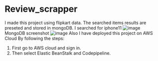 # Review_scrapper
I made this project using flipkart data.
The searched items results are preseted and stored in mongoDB.
I searched for iphone11 
![image](https://github.com/Adityach007/Review_scarpper/assets/108794914/66d40173-5d00-47fd-b34c-7e3cedc1fb8c)
MongoDB screenshot
![image](https://github.com/Adityach007/Review_scarpper/assets/108794914/36d40691-131e-4421-9145-31049d691034)
Also I have deployed this project on AWS Cloud
By following the steps:
1. First go to AWS cloud and sign in.
2. Then select Elastic BeanStalk and Codepipeline.
